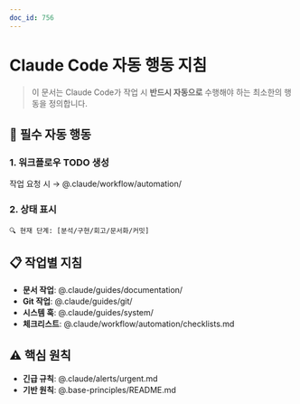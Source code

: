 ```yaml
---
doc_id: 756
---
```


# Claude Code 자동 행동 지침

> 이 문서는 Claude Code가 작업 시 **반드시 자동으로** 수행해야 하는 최소한의 행동을 정의합니다.

## 🚨 필수 자동 행동

### 1. 워크플로우 TODO 생성
작업 요청 시 → @.claude/workflow/automation/

### 2. 상태 표시
```
🔍 현재 단계: [분석/구현/회고/문서화/커밋]
```

## 📋 작업별 지침
- **문서 작업**: @.claude/guides/documentation/
- **Git 작업**: @.claude/guides/git/
- **시스템 훅**: @.claude/guides/system/
- **체크리스트**: @.claude/workflow/automation/checklists.md

## ⚠️ 핵심 원칙
- **긴급 규칙**: @.claude/alerts/urgent.md
- **기반 원칙**: @.base-principles/README.md

